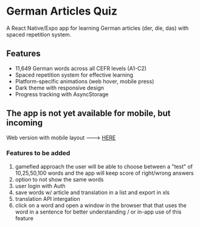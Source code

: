 # German Articles Quiz

A React Native/Expo app for learning German articles (der, die, das) with spaced repetition system.

## Features

- 11,649 German words across all CEFR levels (A1-C2)
- Spaced repetition system for effective learning
- Platform-specific animations (web hover, mobile press)
- Dark theme with responsive design
- Progress tracking with AsyncStorage

## The app is not yet available for mobile, but incoming
Web version with mobile layout ---> [HERE](https://german-articles-zeta.vercel.app/quiz) 

### Features to be added
1) gamefied approach the user will be able to choose between a "test" of 10,25,50,100 words and the app will keep score of right/wrong answers
2) option to not show the same words
3) user login with Auth
4) save words w/ article and translation in a list and export in xls 
5) translation API intergation
6) click on a word and open a window in the browser that that uses the word in a sentence for better understanding / or in-app use of this feature
